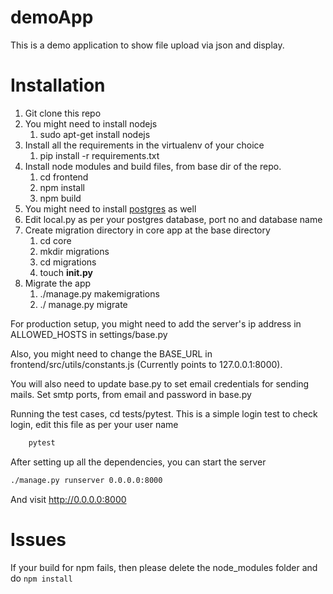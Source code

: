 # demoApp
This is a demo application to show file upload via json and display.

# Installation

1. Git clone this repo
1. You might need to install nodejs
    1. sudo apt-get install nodejs
1. Install all the requirements in the virtualenv of your choice
    1. pip install -r requirements.txt
1. Install node modules and build files, from base dir of the repo.
    1. cd frontend
    1. npm install
    1. npm build
1. You might need to install [postgres](https://www.enterprisedb.com/postgres-tutorials/how-install-postgres-ubuntu) as well
1. Edit local.py as per your postgres database, port no and database name
1. Create migration directory in core app at the base directory
    1. cd core
    2. mkdir migrations
    3. cd migrations
    4. touch __init.py__
1. Migrate the app
    1. ./manage.py makemigrations
    1.  ./ manage.py migrate

For production setup, you might need to add the server's ip address in ALLOWED_HOSTS in settings/base.py

Also, you might need to change the BASE_URL in frontend/src/utils/constants.js (Currently points to 127.0.0.1:8000).

You will also need to update base.py to set email credentials for sending mails. Set smtp ports, from email and password in base.py

Running the test cases, cd tests/pytest. This is a simple login test to check login, edit this file as per your user name
```sh
    pytest
```

After setting up all the dependencies, you can start the server
```sh
./manage.py runserver 0.0.0.0:8000
```
And visit http://0.0.0.0:8000

# Issues
If your build for npm fails, then please delete the node_modules folder and do `npm install`

